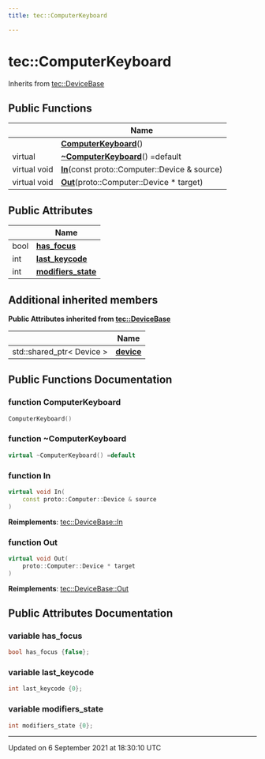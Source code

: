 ```yaml
---
title: tec::ComputerKeyboard

---
```


# tec::ComputerKeyboard





Inherits from [tec::DeviceBase](/engine/Classes/structtec_1_1_device_base/)

## Public Functions

|                | Name           |
| -------------- | -------------- |
| | **[ComputerKeyboard](/engine/Classes/structtec_1_1_computer_keyboard/#function-computerkeyboard)**() |
| virtual | **[~ComputerKeyboard](/engine/Classes/structtec_1_1_computer_keyboard/#function-~computerkeyboard)**() =default |
| virtual void | **[In](/engine/Classes/structtec_1_1_computer_keyboard/#function-in)**(const proto::Computer::Device & source) |
| virtual void | **[Out](/engine/Classes/structtec_1_1_computer_keyboard/#function-out)**(proto::Computer::Device * target) |

## Public Attributes

|                | Name           |
| -------------- | -------------- |
| bool | **[has_focus](/engine/Classes/structtec_1_1_computer_keyboard/#variable-has_focus)**  |
| int | **[last_keycode](/engine/Classes/structtec_1_1_computer_keyboard/#variable-last_keycode)**  |
| int | **[modifiers_state](/engine/Classes/structtec_1_1_computer_keyboard/#variable-modifiers_state)**  |

## Additional inherited members

**Public Attributes inherited from [tec::DeviceBase](/engine/Classes/structtec_1_1_device_base/)**

|                | Name           |
| -------------- | -------------- |
| std::shared_ptr< Device > | **[device](/engine/Classes/structtec_1_1_device_base/#variable-device)**  |


## Public Functions Documentation

### function ComputerKeyboard

```cpp
ComputerKeyboard()
```


### function ~ComputerKeyboard

```cpp
virtual ~ComputerKeyboard() =default
```


### function In

```cpp
virtual void In(
    const proto::Computer::Device & source
)
```


**Reimplements**: [tec::DeviceBase::In](/engine/Classes/structtec_1_1_device_base/#function-in)


### function Out

```cpp
virtual void Out(
    proto::Computer::Device * target
)
```


**Reimplements**: [tec::DeviceBase::Out](/engine/Classes/structtec_1_1_device_base/#function-out)


## Public Attributes Documentation

### variable has_focus

```cpp
bool has_focus {false};
```


### variable last_keycode

```cpp
int last_keycode {0};
```


### variable modifiers_state

```cpp
int modifiers_state {0};
```


-------------------------------

Updated on  6 September 2021 at 18:30:10 UTC